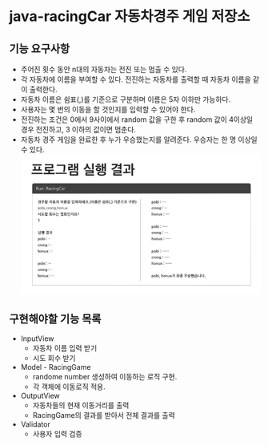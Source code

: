 # java-racingCar 자동차경주 게임 저장소
## 기능 요구사항
+ 주어진 횟수 동안 n대의 자동차는 전진 또는 멈출 수 있다.
+ 각 자동차에 이름을 부여할 수 있다. 전진하는 자동차를 출력할 때 자동차 이름을 같이 출력한다.
+ 자동차 이름은 쉼표(,)를 기준으로 구분하며 이름은 5자 이하만 가능하다.
+ 사용자는 몇 번의 이동을 할 것인지를 입력할 수 있어야 한다.
+ 전진하는 조건은 0에서 9사이에서 random 값을 구한 후 random 값이 4이상일 경우 전진하고, 3 이하의 값이면 멈춘다.
+ 자동차 경주 게임을 완료한 후 누가 우승했는지를 알려준다. 우승자는 한 명 이상일 수 있다.
![capture](./image/cap.JPG)


## 구현해야할 기능 목록
+ InputView
  + 자동차 이름 입력 받기
  + 시도 회수 받기
+ Model - RacingGame
  + randome number 생성하여 이동하는 로직 구현.
  + 각 객체에 이동로직 적용.
+ OutputView
  + 자동차들의 현재 이동거리를 출력
  + RacingGame의 결과를 받아서 전체 결과를 출력
+ Validator
  + 사용자 입력 검증
